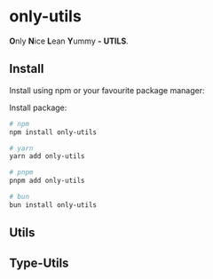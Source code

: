 # only-utils

**O**nly **N**ice **L**ean **Y**ummy **-** **UTILS**.

## Install

Install using npm or your favourite package manager:

Install package:

```sh
# npm
npm install only-utils

# yarn
yarn add only-utils

# pnpm
pnpm add only-utils

# bun
bun install only-utils
```

## Utils

## Type-Utils

